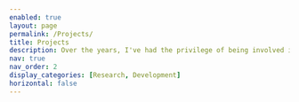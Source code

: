 ```yaml
---
enabled: true
layout: page
permalink: /Projects/
title: Projects
description: Over the years, I've had the privilege of being involved in a wide range of cool projects. Below I list some noteworthy ones that I have had the opportunity to work on.
nav: true
nav_order: 2
display_categories: [Research, Development]
horizontal: false
---
```

